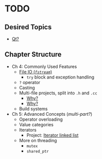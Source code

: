 # TODO

## Desired Topics

- [Qt?](https://www.qt.io/)

## Chapter Structure

- Ch 4: Commonly Used Features
  - [File IO (*`fstream`*)](https://www.tutorialspoint.com/cplusplus/cpp_files_streams.htm)
    - `try` block and exception handling
  - `?` operator
  - Casting
  - Multi-file projects, split into `.h` and `.cc`
    - [Why?](https://stackoverflow.com/questions/1305947/why-does-c-need-a-separate-header-file)
    - [Why?](http://cse230.artifice.cc/lecture/splitting-code.html)
  - Build systems
- Ch 5: Advanced Concepts (*multi-part?*)
  - Operator overloading
  - Value categories
  - Iterators
    - Project: [Iterator linked list](https://github.com/neilbalch/FRC971-Cpp/tree/master/LinkedList)
  - More on threading
    - `mutex`
    - `shared_ptr`